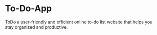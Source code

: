 # To-Do-App
ToDo a user-friendly and efficient online to-do list website that helps you stay organized and productive. 
